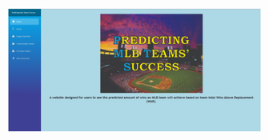 ![](https://raw.githubusercontent.com/Baseballfan5303/PredictingMLBTeamsSuccess/main/Images%20of%20Website/HomePage.png)
